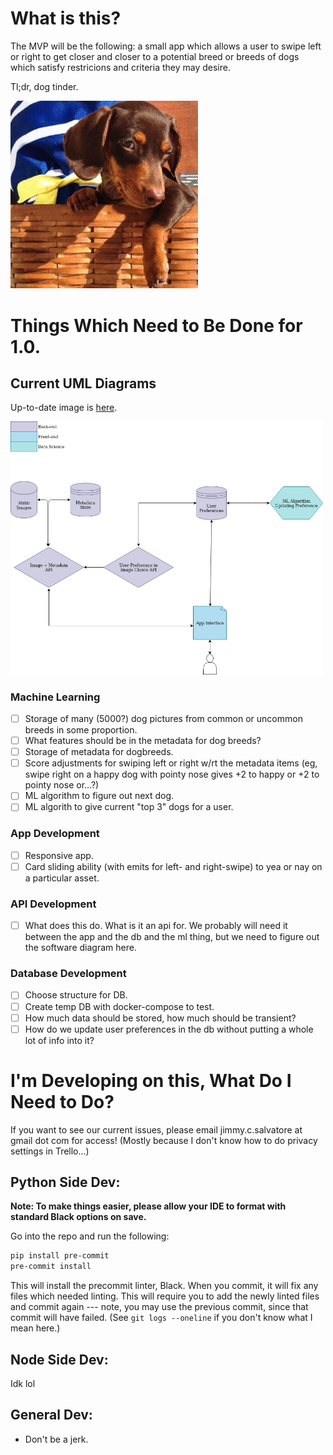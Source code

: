 # What is this?

The MVP will be the following: a small app which allows a user to swipe left or right to get closer and closer to a potential breed or breeds of dogs which satisfy restricions and criteria they may desire.

Tl;dr, dog tinder.

<img src="dachshund-winking.jpg"
     alt="dachshund winking"
     width=300px/>

# Things Which Need to Be Done for 1.0.

## Current UML Diagrams
Up-to-date image is [here](https://drive.google.com/file/d/1ms-_3d8jwr2HgldPu0LXKj6-48fXoz6r/view?usp=sharing).

<img src="tinder-for-dogs.png"
     alt="tinder-for-dogs UML"
     width=500px />

### Machine Learning

- [ ] Storage of many (5000?) dog pictures from common or uncommon breeds in some proportion.
- [ ] What features should be in the metadata for dog breeds?
- [ ] Storage of metadata for dogbreeds.
- [ ] Score adjustments for swiping left or right w/rt the metadata items (eg, swipe right on a happy dog with pointy nose gives +2 to happy or +2 to pointy nose or...?)
- [ ] ML algorithm to figure out next dog.
- [ ] ML algorith to give current "top 3" dogs for a user.

### App Development

- [ ] Responsive app.
- [ ] Card sliding ability (with emits for left- and right-swipe) to yea or nay on a particular asset.

### API Development

- [ ] What does this do. What is it an api for. We probably will need it between the app and the db and the ml thing, but we need to figure out the software diagram here.

### Database Development

- [ ] Choose structure for DB.
- [ ] Create temp DB with docker-compose to test.
- [ ] How much data should be stored, how much should be transient?
- [ ] How do we update user preferences in the db without putting a whole lot of info into it?

# I'm Developing on this, What Do I Need to Do?

If you want to see our current issues, please email jimmy.c.salvatore at gmail dot com for access!  (Mostly because I don't know how to do privacy settings in Trello...)

## Python Side Dev:

**Note: To make things easier, please allow your IDE to format with standard Black options on save.**

Go into the repo and run the following:

```bash
pip install pre-commit
pre-commit install
```

This will install the precommit linter, Black. When you commit, it will fix any files which needed linting. This will require you to add the newly linted files and commit again --- note, you may use the previous commit, since that commit will have failed. (See `git logs --oneline` if you don't know what I mean here.)

## Node Side Dev:

Idk lol

## General Dev:

- Don't be a jerk.
